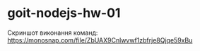 # goit-nodejs-hw-01

Cкриншот виконання команд: https://monosnap.com/file/ZbUAX9Cnlwvwf1zbfrje8Qjqe59xBu
